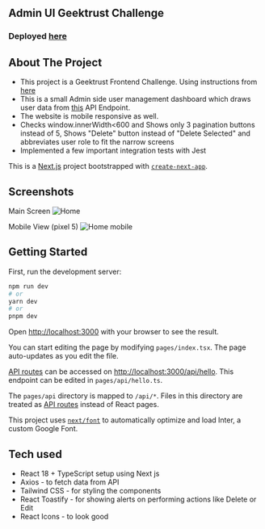 ## Admin UI Geektrust Challenge

### Deployed [here](https://admin-ui-tawny.vercel.app/)


## About The Project

- This project is a Geektrust Frontend Challenge. Using instructions from [here](https://www.geektrust.com/coding/detailed/admin-ui)
- This is a small Admin side user management dashboard which draws user data from [this](https://geektrust.s3-ap-southeast-1.amazonaws.com/adminui-problem/members.json) API Endpoint.
- The website is mobile responsive as well.
- Checks window.innerWidth<600 and Shows only 3 pagination buttons instead of 5, Shows "Delete" button instead of "Delete Selected" and abbreviates user role to fit the narrow screens
- Implemented a few important integration tests with Jest

This is a [Next.js](https://nextjs.org/) project bootstrapped with [`create-next-app`](https://github.com/vercel/next.js/tree/canary/packages/create-next-app).

## Screenshots

Main Screen
![Home](https://res.cloudinary.com/dubirhea4/image/upload/v1681843477/Admin%20UI/home.jpg)

Mobile View (pixel 5)
![Home mobile](https://res.cloudinary.com/dubirhea4/image/upload/v1681843477/Admin%20UI/admin-ui-tawny.vercel.app__Pixel_5.jpg)

## Getting Started

First, run the development server:

```bash
npm run dev
# or
yarn dev
# or
pnpm dev
```

Open [http://localhost:3000](http://localhost:3000) with your browser to see the result.

You can start editing the page by modifying `pages/index.tsx`. The page auto-updates as you edit the file.

[API routes](https://nextjs.org/docs/api-routes/introduction) can be accessed on [http://localhost:3000/api/hello](http://localhost:3000/api/hello). This endpoint can be edited in `pages/api/hello.ts`.

The `pages/api` directory is mapped to `/api/*`. Files in this directory are treated as [API routes](https://nextjs.org/docs/api-routes/introduction) instead of React pages.

This project uses [`next/font`](https://nextjs.org/docs/basic-features/font-optimization) to automatically optimize and load Inter, a custom Google Font.

## Tech used

- React 18 + TypeScript setup using Next js
- Axios - to fetch data from API
- Tailwind CSS - for styling the components
- React Toastify - for showing alerts on performing actions like Delete or Edit
- React Icons - to look good
